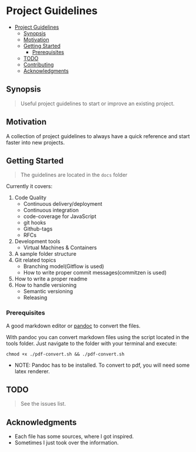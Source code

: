 # Project Guidelines

- [Project Guidelines](#project-guidelines)
	- [Synopsis](#synopsis)
	- [Motivation](#motivation)
	- [Getting Started](#getting-started)
		- [Prerequisites](#prerequisites)
	- [TODO](#todo)
	- [Contributing](#contributing)
	- [Acknowledgments](#acknowledgments)

## Synopsis

> Useful project guidelines to start or improve an existing project.

## Motivation

A collection of project guidelines to always have a quick reference and start faster into new projects.

## Getting Started

> The guidelines are located in the `docs` folder

Currently it covers:

1. Code Quality
	* Continuous delivery/deployment
	* Continuous integration
	* code-coverage for JavaScript
	* git hooks
	* Github-tags
	* RFCs
2. Development tools
	* Virtual Machines & Containers
3. A sample folder structure
4. Git related topics
	* Branching model(Gitflow is used)
	* How to write proper commit messages(commitzen is used)
5. How to write a proper readme
6. How to handle versioning
	* Semantic versioning
	* Releasing

### Prerequisites

A good markdown editor or [pandoc](https://pandoc.org/) to convert the files.

With pandoc you can convert markdown files using the script located in the tools folder. Just navigate to the folder with your terminal and execute:

`chmod +x ./pdf-convert.sh && ./pdf-convert.sh`

* NOTE: Pandoc has to be installed. To convert to pdf, you will need some latex renderer.

## TODO

> See the issues list.

## Acknowledgments

* Each file has some sources, where I got inspired.
* Sometimes I just took over the information.
